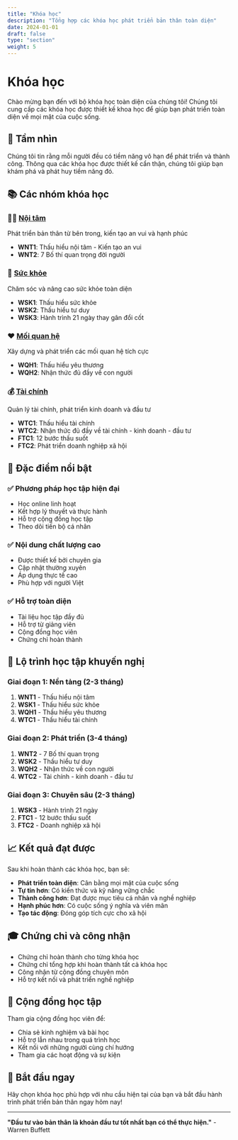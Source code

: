 ```yaml
---
title: "Khóa học"
description: "Tổng hợp các khóa học phát triển bản thân toàn diện"
date: 2024-01-01
draft: false
type: "section"
weight: 5
---
```


# Khóa học

Chào mừng bạn đến với bộ khóa học toàn diện của chúng tôi! Chúng tôi cung cấp các khóa học được thiết kế khoa học để giúp bạn phát triển toàn diện về mọi mặt của cuộc sống.

## 🎯 Tầm nhìn

Chúng tôi tin rằng mỗi người đều có tiềm năng vô hạn để phát triển và thành công. Thông qua các khóa học được thiết kế cẩn thận, chúng tôi giúp bạn khám phá và phát huy tiềm năng đó.

## 📚 Các nhóm khóa học

### 🧘‍♀️ [Nội tâm](/khoa-hoc/noi-tam/)
Phát triển bản thân từ bên trong, kiến tạo an vui và hạnh phúc
- **WNT1**: Thấu hiểu nội tâm - Kiến tạo an vui
- **WNT2**: 7 Bố thí quan trọng đời người

### 💪 [Sức khỏe](/khoa-hoc/suc-khoe/)
Chăm sóc và nâng cao sức khỏe toàn diện
- **WSK1**: Thấu hiểu sức khỏe
- **WSK2**: Thấu hiểu tư duy
- **WSK3**: Hành trình 21 ngày thay gân đổi cốt

### ❤️ [Mối quan hệ](/khoa-hoc/moi-quan-he/)
Xây dựng và phát triển các mối quan hệ tích cực
- **WQH1**: Thấu hiểu yêu thương
- **WQH2**: Nhận thức đủ đầy về con người

### 💰 [Tài chính](/khoa-hoc/tai-chinh/)
Quản lý tài chính, phát triển kinh doanh và đầu tư
- **WTC1**: Thấu hiểu tài chính
- **WTC2**: Nhận thức đủ đầy về tài chính - kinh doanh - đầu tư
- **FTC1**: 12 bước thấu suốt
- **FTC2**: Phát triển doanh nghiệp xã hội

## 🌟 Đặc điểm nổi bật

### ✅ Phương pháp học tập hiện đại
- Học online linh hoạt
- Kết hợp lý thuyết và thực hành
- Hỗ trợ cộng đồng học tập
- Theo dõi tiến bộ cá nhân

### ✅ Nội dung chất lượng cao
- Được thiết kế bởi chuyên gia
- Cập nhật thường xuyên
- Áp dụng thực tế cao
- Phù hợp với người Việt

### ✅ Hỗ trợ toàn diện
- Tài liệu học tập đầy đủ
- Hỗ trợ từ giảng viên
- Cộng đồng học viên
- Chứng chỉ hoàn thành

## 🚀 Lộ trình học tập khuyến nghị

### Giai đoạn 1: Nền tảng (2-3 tháng)
1. **WNT1** - Thấu hiểu nội tâm
2. **WSK1** - Thấu hiểu sức khỏe
3. **WQH1** - Thấu hiểu yêu thương
4. **WTC1** - Thấu hiểu tài chính

### Giai đoạn 2: Phát triển (3-4 tháng)
1. **WNT2** - 7 Bố thí quan trọng
2. **WSK2** - Thấu hiểu tư duy
3. **WQH2** - Nhận thức về con người
4. **WTC2** - Tài chính - kinh doanh - đầu tư

### Giai đoạn 3: Chuyên sâu (2-3 tháng)
1. **WSK3** - Hành trình 21 ngày
2. **FTC1** - 12 bước thấu suốt
3. **FTC2** - Doanh nghiệp xã hội

## 📈 Kết quả đạt được

Sau khi hoàn thành các khóa học, bạn sẽ:

- **Phát triển toàn diện**: Cân bằng mọi mặt của cuộc sống
- **Tự tin hơn**: Có kiến thức và kỹ năng vững chắc
- **Thành công hơn**: Đạt được mục tiêu cá nhân và nghề nghiệp
- **Hạnh phúc hơn**: Có cuộc sống ý nghĩa và viên mãn
- **Tạo tác động**: Đóng góp tích cực cho xã hội

## 🎓 Chứng chỉ và công nhận

- Chứng chỉ hoàn thành cho từng khóa học
- Chứng chỉ tổng hợp khi hoàn thành tất cả khóa học
- Công nhận từ cộng đồng chuyên môn
- Hỗ trợ kết nối và phát triển nghề nghiệp

## 🤝 Cộng đồng học tập

Tham gia cộng đồng học viên để:
- Chia sẻ kinh nghiệm và bài học
- Hỗ trợ lẫn nhau trong quá trình học
- Kết nối với những người cùng chí hướng
- Tham gia các hoạt động và sự kiện

## 🚀 Bắt đầu ngay

Hãy chọn khóa học phù hợp với nhu cầu hiện tại của bạn và bắt đầu hành trình phát triển bản thân ngay hôm nay!

---

**"Đầu tư vào bản thân là khoản đầu tư tốt nhất bạn có thể thực hiện."** - Warren Buffett
